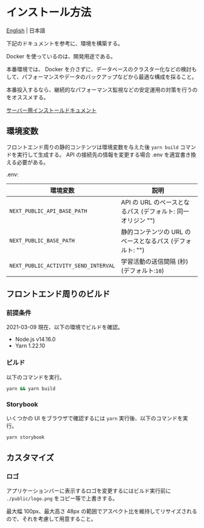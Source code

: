 # インストール方法

[English](INSTALL-en.md) | 日本語

下記のドキュメントを参考に、環境を構築する。

Docker を使っているのは、開発用途である。

本番環境では、 Docker を介さずに、データベースのクラスター化などの検討もして、パフォーマンスやデータのバックアップなどから最適な構成を採ること。

本番投入するなら、継続的なパフォーマンス監視などの安定運用の対策を行うのをオススメする。

[サーバー用インストールドキュメント](./server/README.md)

## 環境変数

フロントエンド周りの静的コンテンツは環境変数を与えた後 `yarn build` コマンドを実行して生成する。
API の接続先の情報を変更する場合 .env を適宜書き換える必要がある。

.env:

| 環境変数                             | 説明                                                        |
| ------------------------------------ | ----------------------------------------------------------- |
| `NEXT_PUBLIC_API_BASE_PATH`          | API の URL のベースとなるパス (デフォルト: 同一オリジン "") |
| `NEXT_PUBLIC_BASE_PATH`              | 静的コンテンツの URL のベースとなるパス (デフォルト: "")    |
| `NEXT_PUBLIC_ACTIVITY_SEND_INTERVAL` | 学習活動の送信間隔 (秒) (デフォルト:`10`)                   |

## フロントエンド周りのビルド

### 前提条件

2021-03-09 現在、以下の環境でビルドを確認。

- Node.js v14.16.0
- Yarn 1.22.10

### ビルド

以下のコマンドを実行。

```sh
yarn && yarn build
```

### Storybook

いくつかの UI をブラウザで確認するには `yarn` 実行後、以下のコマンドを実行。

```sh
yarn storybook
```

## カスタマイズ

### ロゴ

アプリケーションバーに表示するロゴを変更するにはビルド実行前に `./public/logo.png` をコピー等で上書きする。

最大幅 100px、最大高さ 48px の範囲でアスペクト比を維持してリサイズされるので、それを考慮して用意すること。
